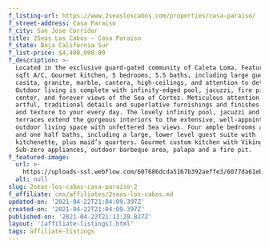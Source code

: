 ```yaml
---
f_listing-url: https://www.2seasloscabos.com/properties/casa-paraiso/
f_street-address: Casa Paraiso
f_city: San Jose Corridor
title: 2Seas Los Cabos – Casa Paraiso
f_state: Baja California Sur
f_list-price: $4,400,000.00
f_description: >-
  Located in the exclusive guard-gated community of Caleta Loma. Featuring 7,360
  sqft A/C, Gourmet kitchen, 5 bedrooms, 5.5 baths, including large guest
  casita, granite, marble, cantera, high-ceilings, and attention to detail.
  Outdoor living is complete with infinity-edged pool, jacuzzi, fire pit, BBQ
  center, and forever views of the Sea of Cortez. Meticulous attention to
  artful, traditional details and superlative furnishings and finishes add color
  and texture to your every day. The lovely infinity pool, jacuzzi and outdoor
  terraces extend the gorgeous interiors to the extensive, well-appointed
  outdoor living space with unfettered Sea views. Four ample bedrooms and five
  and one half baths, including a large, lower level guest suite with
  kitchenette, plus maid’s quarters. Gourmet custom kitchen with Viking and
  Sub-zero appliances, outdoor barbeque area, palapa and a fire pit.
f_featured-image:
  url: >-
    https://uploads-ssl.webflow.com/607686dcda5167b392aeffe3/6077da61eb33aa374d2c7ff5_603314e06ea54Paraiso-10-835x540.jpeg
  alt: null
slug: 2seas-los-cabos-casa-paraiso-2
f_affiliate: cms/affiliates/2seas-los-cabos.md
updated-on: '2021-04-22T21:04:09.397Z'
created-on: '2021-04-22T21:04:09.397Z'
published-on: '2021-04-22T21:13:29.827Z'
layout: '[affiliate-listings].html'
tags: affiliate-listings
---
```



